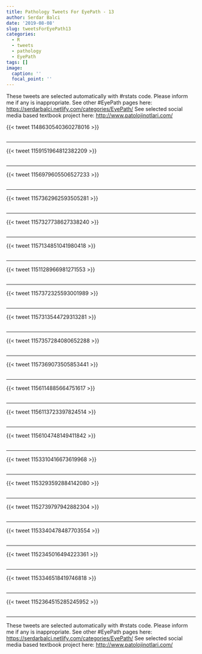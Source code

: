 ```yaml
---
title: Pathology Tweets For EyePath - 13
author: Serdar Balci
date: '2019-08-08'
slug: tweetsForEyePath13
categories:
  - R
  - tweets
  - pathology
  - EyePath
tags: []
image:
  caption: ''
  focal_point: ''
---
```



These tweets are selected automatically with #rstats code. Please inform me if any is inappropriate.
See other #EyePath pages here: https://serdarbalci.netlify.com/categories/EyePath/ 
See selected social media based textbook project here: http://www.patolojinotlari.com/

{{< tweet 1148630540360278016 >}}
<br>
<br>
<hr>
{{< tweet 1159151964812382209 >}}
<br>
<br>
<hr>
{{< tweet 1156979605506527233 >}}
<br>
<br>
<hr>
{{< tweet 1157362962593505281 >}}
<br>
<br>
<hr>
{{< tweet 1157327738627338240 >}}
<br>
<br>
<hr>
{{< tweet 1157134851041980418 >}}
<br>
<br>
<hr>
{{< tweet 1151128966981271553 >}}
<br>
<br>
<hr>
{{< tweet 1157372325593001989 >}}
<br>
<br>
<hr>
{{< tweet 1157313544729313281 >}}
<br>
<br>
<hr>
{{< tweet 1157357284080652288 >}}
<br>
<br>
<hr>
{{< tweet 1157369073505853441 >}}
<br>
<br>
<hr>
{{< tweet 1156114885664751617 >}}
<br>
<br>
<hr>
{{< tweet 1156113723397824514 >}}
<br>
<br>
<hr>
{{< tweet 1156104748149411842 >}}
<br>
<br>
<hr>
{{< tweet 1153310416673619968 >}}
<br>
<br>
<hr>
{{< tweet 1153293592884142080 >}}
<br>
<br>
<hr>
{{< tweet 1152739797942882304 >}}
<br>
<br>
<hr>
{{< tweet 1153340478487703554 >}}
<br>
<br>
<hr>
{{< tweet 1152345016494223361 >}}
<br>
<br>
<hr>
{{< tweet 1153346518419746818 >}}
<br>
<br>
<hr>
{{< tweet 1152364515285245952 >}}
<br>
<br>
<hr>


These tweets are selected automatically with #rstats code. Please inform me if any is inappropriate.
See other #EyePath pages here: https://serdarbalci.netlify.com/categories/EyePath/ 
See selected social media based textbook project here: http://www.patolojinotlari.com/
